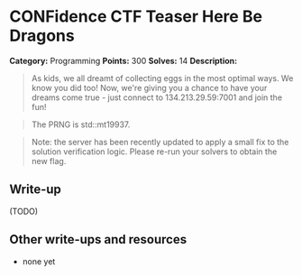 # CONFidence CTF Teaser Here Be Dragons

**Category:** Programming
**Points:** 300
**Solves:** 14
**Description:**

> As kids, we all dreamt of collecting eggs in the most optimal ways. We know you did too! Now, we're giving you a chance to have your dreams come true - just connect to 134.213.29.59:7001 and join the fun!

> The PRNG is std::mt19937.

>Note: the server has been recently updated to apply a small fix to the solution verification logic. Please re-run your solvers to obtain the new flag.

## Write-up

(TODO)

## Other write-ups and resources

* none yet
